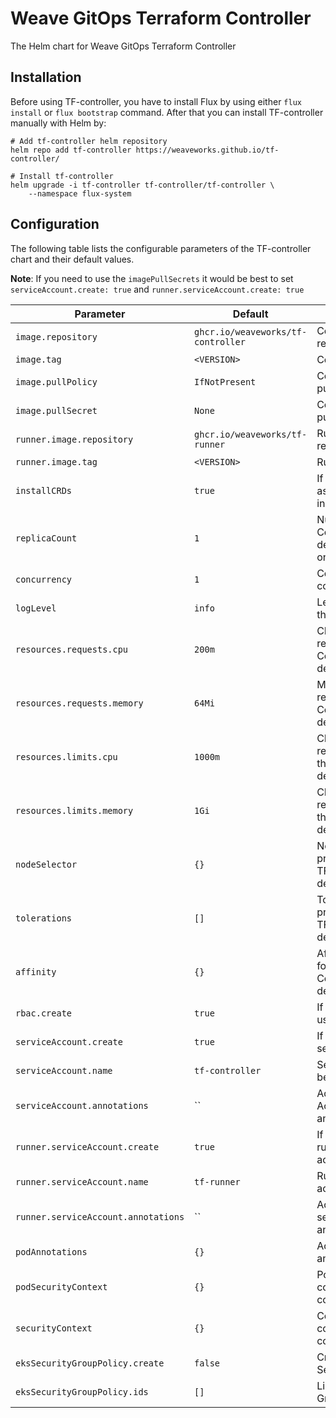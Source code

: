 # Weave GitOps Terraform Controller

The Helm chart for Weave GitOps Terraform Controller

## Installation

Before using TF-controller, you have to install Flux by using either `flux install` or `flux bootstrap` command.
After that you can install TF-controller manually with Helm by:

```shell
# Add tf-controller helm repository
helm repo add tf-controller https://weaveworks.github.io/tf-controller/

# Install tf-controller
helm upgrade -i tf-controller tf-controller/tf-controller \
    --namespace flux-system
```

## Configuration

The following table lists the configurable parameters of the TF-controller chart and their default values.

__Note__: If you need to use the `imagePullSecrets` it would be best to set `serviceAccount.create: true` and `runner.serviceAccount.create: true`

| Parameter                                         | Default                                     | Description
| -----------------------------------------------   |---------------------------------------------| ---
| `image.repository`                                | `ghcr.io/weaveworks/tf-controller`          | Controller image repository
| `image.tag`                                       | `<VERSION>`                                 | Controller image tag
| `image.pullPolicy`                                | `IfNotPresent`                              | Controller image pull policy
| `image.pullSecret`                                | `None`                                      | Controller image pull secret
| `runner.image.repository`                         | `ghcr.io/weaveworks/tf-runner`              | Runner image repository
| `runner.image.tag`                                | `<VERSION>`                                 | Runner image tag
| `installCRDs`                                     | `true`                                      | If `true`, install CRDs as part of the helm installation
| `replicaCount`                                    | `1`                                         | Number of TF-Controller pods to deploy, more than one is not desirable.
| `concurrency`                                     | `1`                                         | Concurrency of the controller
| `logLevel`                                        | `info`                                      | Level of logging of the controller
| `resources.requests.cpu`                          | `200m`                                      | CPU resource requests for the TF-Controller deployment
| `resources.requests.memory`                       | `64Mi`                                      | Memory resource requests for the TF-Controller deployment
| `resources.limits.cpu`                            | `1000m`                                     | CPU/memory resource limits for the TF-Controller deployment
| `resources.limits.memory`                         | `1Gi`                                       | CPU/memory resource limits for the TF-Controller deployment
| `nodeSelector`                                    | `{}`                                        | Node Selector properties for the TF-Controller deployment
| `tolerations`                                     | `[]`                                        | Tolerations properties for the TF-Controller deployment
| `affinity`                                        | `{}`                                        | Affinity properties for the TF-Controller deployment
| `rbac.create`                                     | `true`                                      | If `true`, create and use RBAC resources
| `serviceAccount.create`                           | `true`                                      | If `true`, create a new service account
| `serviceAccount.name`                             | `tf-controller`                             | Service account to be used
| `serviceAccount.annotations`                      | ``                                          | Additional Service Account annotations
| `runner.serviceAccount.create`                    | `true`                                      | If `true`, create a new runner service account
| `runner.serviceAccount.name`                      | `tf-runner`                                 | Runner service account to be used
| `runner.serviceAccount.annotations`               | ``                                          | Additional runner service Account annotations
| `podAnnotations`                                  | `{}`                                        | Additional pod annotations
| `podSecurityContext`                              | `{}`                                        | Pod security context configurations
| `securityContext`                                 | `{}`                                        | Container security context configurations
| `eksSecurityGroupPolicy.create`                   | `false`                                     | Create the EKS SecurityGroupPolicy
| `eksSecurityGroupPolicy.ids`                      | `[]`                                        | List of AWS Security Group IDs
